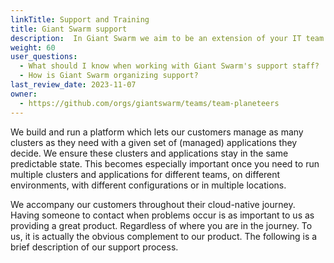 ```yaml
---
linkTitle: Support and Training
title: Giant Swarm support
description:  In Giant Swarm we aim to be an extension of your IT team and for that reason our support is built with care and effort. Discover how.
weight: 60
user_questions:
  - What should I know when working with Giant Swarm's support staff?
  - How is Giant Swarm organizing support?
last_review_date: 2023-11-07
owner:
  - https://github.com/orgs/giantswarm/teams/team-planeteers
---
```


We build and run a platform which lets our customers manage as many clusters as they need with a given set of (managed) applications they decide. We ensure these clusters and applications stay in the same predictable state. This becomes especially important once you need to run multiple clusters and applications for different teams, on different environments, with different configurations or in multiple locations.

We accompany our customers throughout their cloud-native journey. Having someone to contact when problems occur is as important to us as providing a great product. Regardless of where you are in the journey. To us, it is actually the obvious complement to our product. The following is a brief description of our support process.
